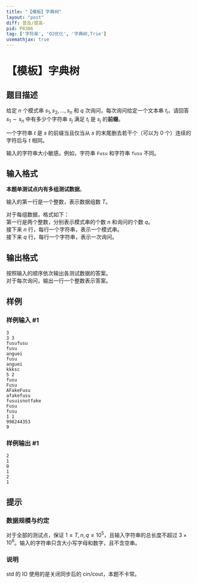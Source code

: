 ```yaml
---
title: "【模板】字典树"
layout: "post"
diff: 普及/提高-
pid: P8306
tag: ['字符串', 'O2优化', '字典树,Trie']
usemathjax: true
---
```


# 【模板】字典树
## 题目描述

给定 $n$ 个模式串 $s_1, s_2, \dots, s_n$ 和 $q$ 次询问，每次询问给定一个文本串 $t_i$，请回答 $s_1 \sim s_n$ 中有多少个字符串 $s_j$ 满足 $t_i$ 是 $s_j$ 的**前缀**。

一个字符串 $t$ 是 $s$ 的前缀当且仅当从 $s$ 的末尾删去若干个（可以为 0 个）连续的字符后与 $t$ 相同。

输入的字符串大小敏感。例如，字符串 `Fusu` 和字符串 `fusu` 不同。
## 输入格式

**本题单测试点内有多组测试数据**。  

输入的第一行是一个整数，表示数据组数 $T$。

对于每组数据，格式如下：  
第一行是两个整数，分别表示模式串的个数 $n$ 和询问的个数 $q$。  
接下来 $n$ 行，每行一个字符串，表示一个模式串。  
接下来 $q$ 行，每行一个字符串，表示一次询问。
## 输出格式

按照输入的顺序依次输出各测试数据的答案。  
对于每次询问，输出一行一个整数表示答案。
## 样例

### 样例输入 #1
```
3
3 3
fusufusu
fusu
anguei
fusu
anguei
kkksc
5 2
fusu
Fusu
AFakeFusu
afakefusu
fusuisnotfake
Fusu
fusu
1 1
998244353
9
```
### 样例输出 #1
```
2
1
0
1
2
1
```
## 提示

### 数据规模与约定

对于全部的测试点，保证 $1 \leq T, n, q\leq 10^5$，且输入字符串的总长度不超过 $3 \times 10^6$。输入的字符串只含大小写字母和数字，且不含空串。

### 说明
std 的 IO 使用的是关闭同步后的 cin/cout，本题不卡常。
